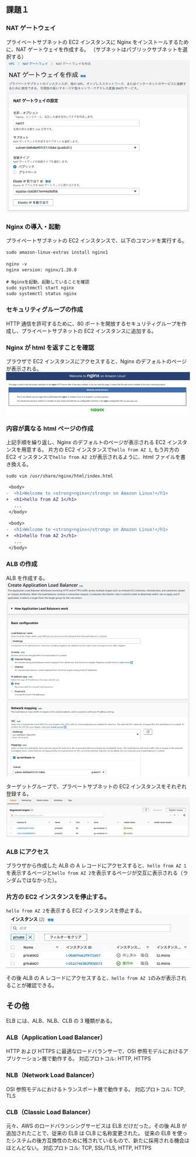 ## 課題１

### NAT ゲートウェイ

プライベートサブネットの EC2 インスタンスに Nginx をインストールするために、NAT ゲートウェイを作成する。
（サブネットはパブリックサブネットを選択する）
![](./images/create_nat_gateway.png)

### Nginx の導入・起動

プライペートサブネットの EC2 インスタンスで、以下のコマンドを実行する。

```shell
sudo amazon-linux-extras install nginx1

nginx -v
nginx version: nginx/1.20.0

# Nginxを起動、起動していることを確認
sudo systemctl start nginx
sudo systemctl status nginx
```

### セキュリティグループの作成

HTTP 通信を許可するために、80 ポートを開放するセキュリティグループを作成し、プライベートサブネットの EC2 インスタンスに追加する。

### Nginx が html を返すことを確認

ブラウザで EC2 インスタンスにアクセスすると、Nginx のデフォルトのページが表示される。
![](./images/nginx.png)

### 内容が異なる html ページの作成

上記手順を繰り返し、Nginx のデフォルトのページが表示される EC2 インスタンスを用意する。
片方の EC2 インスタンスで`hello from AZ 1`, もう片方の EC2 インスタンスで`hello from AZ 2`が表示されるように、html ファイルを書き換える。

```shell
sudo vim /usr/share/nginx/html/index.html
```

```diff
 <body>
-  <h1>Welcome to <strong>nginx</strong> on Amazon Linux!</h1>
+  <h1>hello from AZ 1</h1>
   ...
 </body>
```

```diff
 <body>
-  <h1>Welcome to <strong>nginx</strong> on Amazon Linux!</h1>
+  <h1>hello from AZ 2</h1>
   ...
 </body>
```

### ALB の作成

ALB を作成する。
![](./images/create_alb.png)

ターゲットグループで、プラペートサブネットの EC2 インスタンスをそれぞれ登録する。
![](./images/target_group.png)

### ALB にアクセス

ブラウザから作成した ALB の A レコードにアクセスすると、`hello from AZ 1`を表示するページと`hello from AZ 2`を表示するページが交互に表示される（ランダムではなかった）。

### 片方の EC2 インスタンスを停止する。

`hello from AZ 2`を表示する EC2 インスタンスを停止する。
![](./images/stop_ec2.png)

その後 ALB の A レコードにアクセスすると、`hello from AZ 1`のみが表示されることが確認できる。

## その他

ELB には、ALB、NLB、CLB の 3 種類がある。

### ALB（Application Load Balancer）

HTTP および HTTPS に最適なロードバランサーで、OSI 参照モデルにおけるアプリケーション層で動作する。
対応プロトコル: HTTP, HTTPS

### NLB（Network Load Balancer）

OSI 参照モデルにおけるトランスポート層で動作する。
対応プロトコル: TCP, TLS

### CLB（Classic Load Balancer）

元々、AWS のロードバランシングサービスは ELB だけだった。その後 ALB が追加されたことで、従来の ELB は CLB に名称変更された。
従来の ELB を使ったシステムの後方互換性のために残されているもので、新たに採用される機会はほとんどない。
対応プロトコル: TCP, SSL/TLS, HTTP, HTTPS
